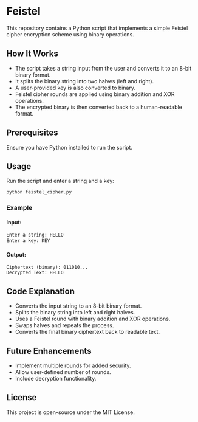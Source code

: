 # Feistel 

This repository contains a Python script that implements a simple Feistel cipher encryption scheme using binary operations.

## How It Works
- The script takes a string input from the user and converts it to an 8-bit binary format.
- It splits the binary string into two halves (left and right).
- A user-provided key is also converted to binary.
- Feistel cipher rounds are applied using binary addition and XOR operations.
- The encrypted binary is then converted back to a human-readable format.

## Prerequisites
Ensure you have Python installed to run the script.

## Usage
Run the script and enter a string and a key:
```sh
python feistel_cipher.py
```

### Example
#### Input:
```sh
Enter a string: HELLO
Enter a key: KEY
```
#### Output:
```
Ciphertext (binary): 011010...
Decrypted Text: HELLO
```

## Code Explanation
- Converts the input string to an 8-bit binary format.
- Splits the binary string into left and right halves.
- Uses a Feistel round with binary addition and XOR operations.
- Swaps halves and repeats the process.
- Converts the final binary ciphertext back to readable text.

## Future Enhancements
- Implement multiple rounds for added security.
- Allow user-defined number of rounds.
- Include decryption functionality.

## License
This project is open-source under the MIT License.

